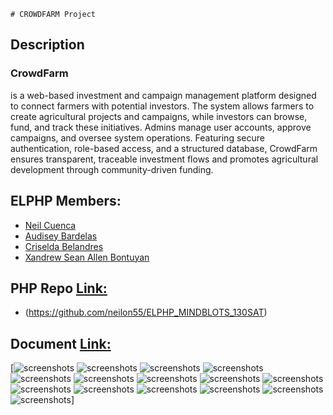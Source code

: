     # CROWDFARM Project

## Description

### CrowdFarm
is a web-based investment and campaign management platform designed to connect farmers with potential investors. The system allows farmers to create agricultural projects and campaigns, while investors can browse, fund, and track these initiatives. Admins manage user accounts, approve campaigns, and oversee system operations. Featuring secure authentication, role-based access, and a structured database, CrowdFarm ensures transparent, traceable investment flows and promotes agricultural development through community-driven funding.
##
## ELPHP Members:
* [Neil Cuenca](https://github.com/neilon55)<br>
* [Audisey Bardelas](https://github.com/Audissey123)<br>
* [Criselda Belandres](https://github.com/Cbelandres)<br>
* [Xandrew Sean Allen Bontuyan](https://github.com/SeanBontuyan)<br>

## PHP Repo [Link:](https://github.com/neilon55/ELPHP_MINDBLOTS_130SAT)
* (https://github.com/neilon55/ELPHP_MINDBLOTS_130SAT)

## Document [Link:](https://docs.google.com/document/d/1aEkL-NIePin8jgEkHg7WW5k4NbAf2-7eyNC0W23IRVE/edit?tab=t.0)<br>
[![screenshots](./resources/images/image0.png)
![screenshots](./resources/images/image1.png)
![screenshots](./resources/images/image2.png)
![screenshots](./resources/images/image3.png)
![screenshots](./resources/images/image4.png)
![screenshots](./resources/images/image5.png)
![screenshots](./resources/images/image6.png)
![screenshots](./resources/images/image7.png)
![screenshots](./resources/images/image8.png)
![screenshots](./resources/images/image9.png)
![screenshots](./resources/images/image10.png)
![screenshots](./resources/images/image11.png)
![screenshots](./resources/images/image12.png)
![screenshots](./resources/images/image13.png)
![screenshots](./resources/images/image14.png)]



